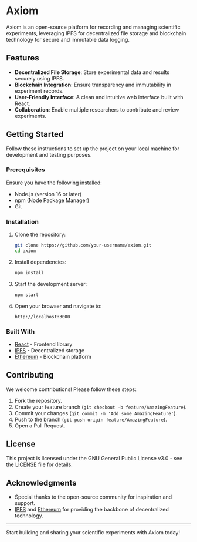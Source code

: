 
# Axiom

Axiom is an open-source platform for recording and managing scientific experiments, leveraging IPFS for decentralized file storage and blockchain technology for secure and immutable data logging.

## Features

- **Decentralized File Storage**: Store experimental data and results securely using IPFS.
- **Blockchain Integration**: Ensure transparency and immutability in experiment records.
- **User-Friendly Interface**: A clean and intuitive web interface built with React.
- **Collaboration**: Enable multiple researchers to contribute and review experiments.

## Getting Started

Follow these instructions to set up the project on your local machine for development and testing purposes.

### Prerequisites

Ensure you have the following installed:

- Node.js (version 16 or later)
- npm (Node Package Manager)
- Git

### Installation

1. Clone the repository:
   ```bash
   git clone https://github.com/your-username/axiom.git
   cd axiom
   ```

2. Install dependencies:
   ```bash
   npm install
   ```

3. Start the development server:
   ```bash
   npm start
   ```

4. Open your browser and navigate to:
   ```
   http://localhost:3000
   ```

### Built With

- [React](https://reactjs.org/) - Frontend library
- [IPFS](https://ipfs.io/) - Decentralized storage
- [Ethereum](https://ethereum.org/) - Blockchain platform

## Contributing

We welcome contributions! Please follow these steps:

1. Fork the repository.
2. Create your feature branch (`git checkout -b feature/AmazingFeature`).
3. Commit your changes (`git commit -m 'Add some AmazingFeature'`).
4. Push to the branch (`git push origin feature/AmazingFeature`).
5. Open a Pull Request.

## License

This project is licensed under the GNU General Public License v3.0 - see the [LICENSE](LICENSE) file for details.

## Acknowledgments

- Special thanks to the open-source community for inspiration and support.
- [IPFS](https://ipfs.io/) and [Ethereum](https://ethereum.org/) for providing the backbone of decentralized technology.

---

Start building and sharing your scientific experiments with Axiom today!

